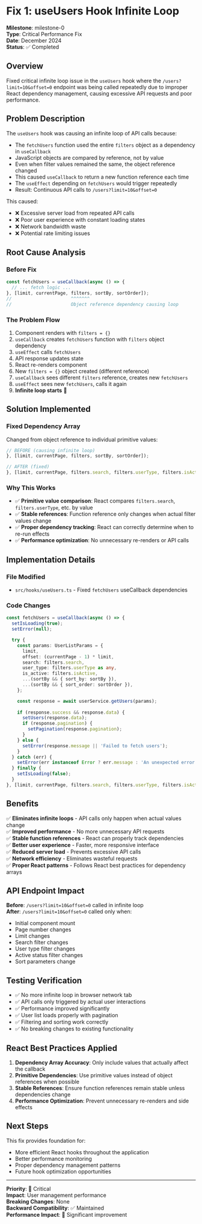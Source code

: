 # Fix 1: useUsers Hook Infinite Loop

**Milestone**: milestone-0  
**Type**: Critical Performance Fix  
**Date**: December 2024  
**Status**: ✅ Completed  

## Overview

Fixed critical infinite loop issue in the `useUsers` hook where the `/users?limit=10&offset=0` endpoint was being called repeatedly due to improper React dependency management, causing excessive API requests and poor performance.

## Problem Description

The `useUsers` hook was causing an infinite loop of API calls because:

- The `fetchUsers` function used the entire `filters` object as a dependency in `useCallback`
- JavaScript objects are compared by reference, not by value
- Even when filter values remained the same, the object reference changed
- This caused `useCallback` to return a new function reference each time
- The `useEffect` depending on `fetchUsers` would trigger repeatedly
- Result: Continuous API calls to `/users?limit=10&offset=0`

This caused:
- ❌ Excessive server load from repeated API calls
- ❌ Poor user experience with constant loading states
- ❌ Network bandwidth waste
- ❌ Potential rate limiting issues

## Root Cause Analysis

### Before Fix
```typescript
const fetchUsers = useCallback(async () => {
  // ... fetch logic ...
}, [limit, currentPage, filters, sortBy, sortOrder]);
//                      ^^^^^^^ 
//                      Object reference dependency causing loop
```

### The Problem Flow
1. Component renders with `filters = {}`
2. `useCallback` creates `fetchUsers` function with `filters` object dependency
3. `useEffect` calls `fetchUsers` 
4. API response updates state
5. React re-renders component
6. New `filters = {}` object created (different reference)
7. `useCallback` sees different `filters` reference, creates new `fetchUsers`
8. `useEffect` sees new `fetchUsers`, calls it again
9. **Infinite loop starts** 🔄

## Solution Implemented

### Fixed Dependency Array
Changed from object reference to individual primitive values:

```typescript
// BEFORE (causing infinite loop)
}, [limit, currentPage, filters, sortBy, sortOrder]);

// AFTER (fixed)
}, [limit, currentPage, filters.search, filters.userType, filters.isActive, sortBy, sortOrder]);
```

### Why This Works
- ✅ **Primitive value comparison**: React compares `filters.search`, `filters.userType`, etc. by value
- ✅ **Stable references**: Function reference only changes when actual filter values change
- ✅ **Proper dependency tracking**: React can correctly determine when to re-run effects
- ✅ **Performance optimization**: No unnecessary re-renders or API calls

## Implementation Details

### File Modified
- `src/hooks/useUsers.ts` - Fixed `fetchUsers` useCallback dependencies

### Code Changes
```typescript
const fetchUsers = useCallback(async () => {
  setIsLoading(true);
  setError(null);

  try {
    const params: UserListParams = {
      limit,
      offset: (currentPage - 1) * limit,
      search: filters.search,
      user_type: filters.userType as any,
      is_active: filters.isActive,
      ...(sortBy && { sort_by: sortBy }),
      ...(sortBy && { sort_order: sortOrder }),
    };

    const response = await userService.getUsers(params);
    
    if (response.success && response.data) {
      setUsers(response.data);
      if (response.pagination) {
        setPagination(response.pagination);
      }
    } else {
      setError(response.message || 'Failed to fetch users');
    }
  } catch (err) {
    setError(err instanceof Error ? err.message : 'An unexpected error occurred');
  } finally {
    setIsLoading(false);
  }
}, [limit, currentPage, filters.search, filters.userType, filters.isActive, sortBy, sortOrder]);
```

## Benefits

✅ **Eliminates infinite loops** - API calls only happen when actual values change  
✅ **Improved performance** - No more unnecessary API requests  
✅ **Stable function references** - React can properly track dependencies  
✅ **Better user experience** - Faster, more responsive interface  
✅ **Reduced server load** - Prevents excessive API calls  
✅ **Network efficiency** - Eliminates wasteful requests  
✅ **Proper React patterns** - Follows React best practices for dependency arrays  

## API Endpoint Impact

**Before**: `/users?limit=10&offset=0` called in infinite loop  
**After**: `/users?limit=10&offset=0` called only when:
- Initial component mount
- Page number changes
- Limit changes  
- Search filter changes
- User type filter changes
- Active status filter changes
- Sort parameters change

## Testing Verification

- ✅ No more infinite loop in browser network tab
- ✅ API calls only triggered by actual user interactions
- ✅ Performance improved significantly
- ✅ User list loads properly with pagination
- ✅ Filtering and sorting work correctly
- ✅ No breaking changes to existing functionality

## React Best Practices Applied

1. **Dependency Array Accuracy**: Only include values that actually affect the callback
2. **Primitive Dependencies**: Use primitive values instead of object references when possible
3. **Stable References**: Ensure function references remain stable unless dependencies change
4. **Performance Optimization**: Prevent unnecessary re-renders and side effects

## Next Steps

This fix provides foundation for:
- More efficient React hooks throughout the application
- Better performance monitoring
- Proper dependency management patterns
- Future hook optimization opportunities

---

**Priority**: 🔴 Critical  
**Impact**: User management performance  
**Breaking Changes**: None  
**Backward Compatibility**: ✅ Maintained  
**Performance Impact**: 🚀 Significant improvement 